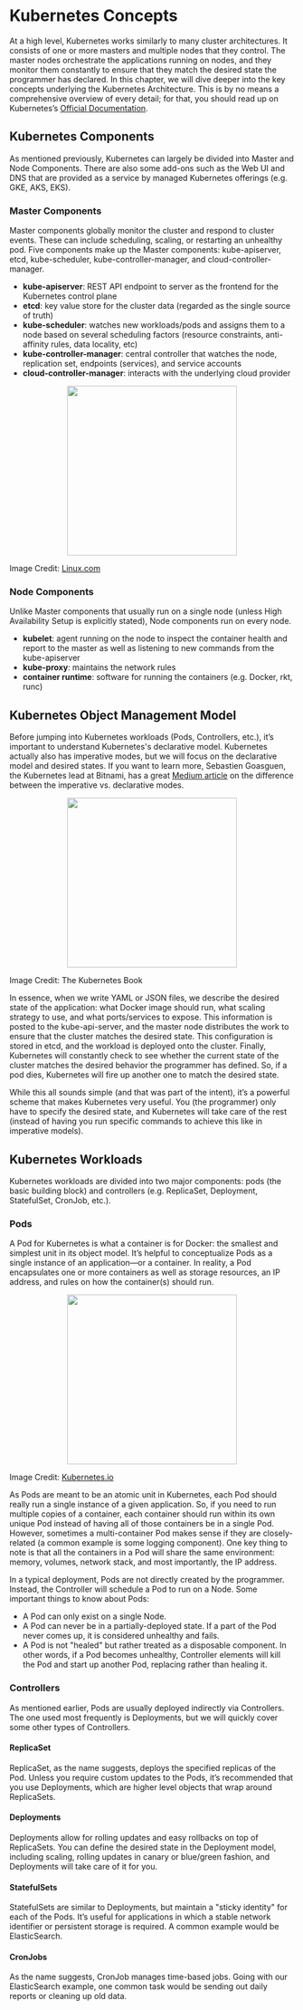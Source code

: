 # Kubernetes Concepts
At a high level, Kubernetes works similarly to many cluster architectures. It consists of one or more masters and multiple nodes that they control. The master nodes orchestrate the applications running on nodes, and they monitor them constantly to ensure that they match the desired state the programmer has declared. In this chapter, we will dive deeper into the key concepts underlying the Kubernetes Architecture. This is by no means a comprehensive overview of every detail; for that, you should read up on Kubernetes’s [Official Documentation](https://kubernetes.io/docs/concepts/overview/what-is-kubernetes/).

## Kubernetes Components
As mentioned previously, Kubernetes can largely be divided into Master and Node Components. There are also some add-ons such as the Web UI and DNS that are provided as a service by managed Kubernetes offerings (e.g. GKE, AKS, EKS).

### Master Components
Master components globally monitor the cluster and respond to cluster events. These can include scheduling, scaling, or restarting an unhealthy pod. Five components make up the Master components: kube-apiserver, etcd, kube-scheduler, kube-controller-manager, and cloud-controller-manager.

- **kube-apiserver**: REST API endpoint to server as the frontend for the Kubernetes control plane
- **etcd**: key value store for the cluster data (regarded as the single source of truth) 
- **kube-scheduler**: watches new workloads/pods and assigns them to a node based on several scheduling factors (resource constraints, anti-affinity rules, data locality, etc)
- **kube-controller-manager**: central controller that watches the node, replication set, endpoints (services), and service accounts
- **cloud-controller-manager**: interacts with the underlying cloud provider 

<p align="center"> 
  <img src="https://github.com/Leverege/kubernetes-book/blob/master/images/Chapter%202/Cluster.jpg" height="300">
</p>

Image Credit: [Linux.com](https://www.linux.com/news/learn/chapter/intro-to-kubernetes/2017/4/what-makes-kubernetes-cluster)

### Node Components 
Unlike Master components that usually run on a single node (unless High Availability Setup is explicitly stated), Node components run on every node.

- **kubelet**: agent running on the node to inspect the container health and report to the master as well as listening to new commands from the kube-apiserver
- **kube-proxy**: maintains the network rules 
- **container runtime**: software for running the containers (e.g. Docker, rkt, runc) 

## Kubernetes Object Management Model 
Before jumping into Kubernetes workloads (Pods, Controllers, etc.), it’s important to understand Kubernetes's declarative model. Kubernetes actually also has imperative modes, but we will focus on the declarative model and desired states. If you want to learn more, Sebastien Goasguen, the Kubernetes lead at Bitnami, has a great [Medium article](https://medium.com/bitnami-perspectives/imperative-declarative-and-a-few-kubectl-tricks-9d6deabdde) on the difference between the imperative vs. declarative modes. 

<p align="center"> 
  <img src="https://github.com/Leverege/kubernetes-book/blob/master/images/Chapter%202/States.jpg" height="300">
</p>

Image Credit: The Kubernetes Book

In essence, when we write YAML or JSON files, we describe the desired state of the application: what Docker image should run, what scaling strategy to use, and what ports/services to expose. This information is posted to the kube-api-server, and the master node distributes the work to ensure that the cluster matches the desired state. This configuration is stored in etcd, and the workload is deployed onto the cluster. Finally, Kubernetes will constantly check to see whether the current state of the cluster matches the desired behavior the programmer has defined. So, if a pod dies, Kubernetes will fire up another one to match the desired state.

While this all sounds simple (and that was part of the intent), it’s a powerful scheme that makes Kubernetes very useful. You (the programmer) only have to specify the desired state, and Kubernetes will take care of the rest (instead of having you run specific commands to achieve this like in imperative models).

## Kubernetes Workloads 
Kubernetes workloads are divided into two major components: pods (the basic building block) and controllers (e.g. ReplicaSet, Deployment, StatefulSet, CronJob, etc.).

### Pods
A Pod for Kubernetes is what a container is for Docker: the smallest and simplest unit in its object model. It’s helpful to conceptualize Pods as a single instance of an application—or a container. In reality, a Pod encapsulates one or more containers as well as storage resources, an IP address, and rules on how the container(s) should run.

<p align="center"> 
  <img src="https://github.com/Leverege/kubernetes-book/blob/master/images/Chapter%202/Pods.jpg" height="300">
</p>

Image Credit: [Kubernetes.io](https://kubernetes.io/docs/tutorials/kubernetes-basics/explore/explore-intro/)

As Pods are meant to be an atomic unit in Kubernetes, each Pod should really run a single instance of a given application. So, if you need to run multiple copies of a container, each container should run within its own unique Pod instead of having all of those containers be in a single Pod. However, sometimes a multi-container Pod makes sense if they are closely-related (a common example is some logging component). One key thing to note is that all the containers in a Pod will share the same environment: memory, volumes, network stack, and most importantly, the IP address.

In a typical deployment, Pods are not directly created by the programmer. Instead, the Controller will schedule a Pod to run on a Node. Some important things to know about Pods:

- A Pod can only exist on a single Node.
- A Pod can never be in a partially-deployed state. If a part of the Pod never comes up, it is considered unhealthy and fails. 
- A Pod is not "healed" but rather treated as a disposable component. In other words, if a Pod becomes unhealthy, Controller elements will kill the Pod and start up another Pod, replacing rather than healing it.

### Controllers
As mentioned earlier, Pods are usually deployed indirectly via Controllers. The one used most frequently is Deployments, but we will quickly cover some other types of Controllers.

#### ReplicaSet
ReplicaSet, as the name suggests, deploys the specified replicas of the Pod. Unless you require custom updates to the Pods, it’s recommended that you use Deployments, which are higher level objects that wrap around ReplicaSets.

#### Deployments
Deployments allow for rolling updates and easy rollbacks on top of ReplicaSets. You can define the desired state in the Deployment model, including scaling, rolling updates in canary or blue/green fashion, and Deployments will take care of it for you.

#### StatefulSets
StatefulSets are similar to Deployments, but maintain a "sticky identity" for each of the Pods. It’s useful for applications in which a stable network identifier or persistent storage is required. A common example would be ElasticSearch.

#### CronJobs
As the name suggests, CronJob manages time-based jobs. Going with our ElasticSearch example, one common task would be sending out daily reports or cleaning up old data.

